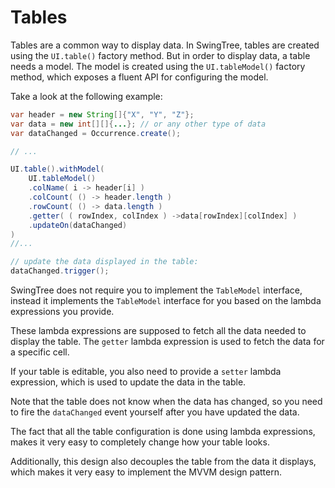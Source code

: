 
# Tables #

Tables are a common way to display data.
In SwingTree, tables are created using the `UI.table()` factory method.
But in order to display data, a table needs a model.
The model is created using the `UI.tableModel()` factory method,
which exposes a fluent API for configuring the model.

Take a look at the following example:

```java
var header = new String[]{"X", "Y", "Z"};
var data = new int[][]{...}; // or any other type of data
var dataChanged = Occurrence.create();

// ...

UI.table().withModel(
    UI.tableModel()
    .colName( i -> header[i] )
    .colCount( () -> header.length )
    .rowCount( () -> data.length )
    .getter( ( rowIndex, colIndex ) ->data[rowIndex][colIndex] )
    .updateOn(dataChanged)
)
//...

// update the data displayed in the table:
dataChanged.trigger();
```

SwingTree does not require you to implement
the `TableModel` interface, instead it implements
the `TableModel` interface for you based on the
lambda expressions you provide.

These lambda expressions are supposed to
fetch all the data needed to display the table.
The `getter` lambda expression is used to fetch
the data for a specific cell.

If your table is editable, you also need to
provide a `setter` lambda expression,
which is used to update the data in the table.

Note that the table does not know when the data
has changed, so you need to fire the `dataChanged`
event yourself after you have updated the data.

The fact that all the table configuration is
done using lambda expressions, makes it very
easy to completely change how your table looks.

Additionally, this design also decouples the table from
the data it displays, which
makes it very easy to implement the MVVM
design pattern.